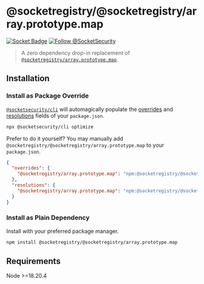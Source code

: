 # @socketregistry/@socketregistry/array.prototype.map

[![Socket Badge](https://socket.dev/api/badge/npm/package/@socketregistry/@socketregistry/array.prototype.map)](https://socket.dev/npm/package/@socketregistry/@socketregistry/array.prototype.map)
[![Follow @SocketSecurity](https://img.shields.io/twitter/follow/SocketSecurity?style=social)](https://twitter.com/SocketSecurity)

> A zero dependency drop-in replacement of
> [`@socketregistry/array.prototype.map`](https://www.npmjs.com/package/@socketregistry/array.prototype.map).

## Installation

### Install as Package Override

[`@socketsecurity/cli`](https://www.npmjs.com/package/@socketsecurity/cli) will
automagically populate the
[overrides](https://docs.npmjs.com/cli/v9/configuring-npm/package-json#overrides)
and [resolutions](https://yarnpkg.com/configuration/manifest#resolutions) fields
of your `package.json`.

```sh
npx @socketsecurity/cli optimize
```

Prefer to do it yourself? You may manually add
`@socketregistry/@socketregistry/array.prototype.map` to your `package.json`.

```json
{
  "overrides": {
    "@socketregistry/array.prototype.map": "npm:@socketregistry/@socketregistry/array.prototype.map@^1"
  },
  "resolutions": {
    "@socketregistry/array.prototype.map": "npm:@socketregistry/@socketregistry/array.prototype.map@^1"
  }
}
```

### Install as Plain Dependency

Install with your preferred package manager.

```sh
npm install @socketregistry/@socketregistry/array.prototype.map
```

## Requirements

Node &gt;=18.20.4
